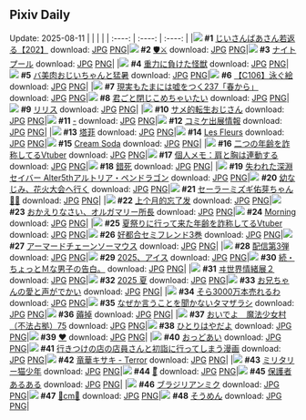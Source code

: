 ## Pixiv Daily
Update: 2025-08-11
|      |      |      |
| :----: | :----: | :----: |
|![](https://pixiv.microyu.workers.dev/c/240x480/img-master/img/2025/08/09/11/09/55/133660599_p0_master1200.jpg) **#1** [じいさんばあさん若返る【202】](https://www.pixiv.net/artworks/133660599) download: [JPG](https://pixiv.microyu.workers.dev/img-original/img/2025/08/09/11/09/55/133660599_p0.jpg) [PNG](https://pixiv.microyu.workers.dev/img-original/img/2025/08/09/11/09/55/133660599_p0.png)|![](https://pixiv.microyu.workers.dev/c/240x480/img-master/img/2025/08/09/00/00/05/133645979_p0_master1200.jpg) **#2** [🛡️⚔](https://www.pixiv.net/artworks/133645979) download: [JPG](https://pixiv.microyu.workers.dev/img-original/img/2025/08/09/00/00/05/133645979_p0.jpg) [PNG](https://pixiv.microyu.workers.dev/img-original/img/2025/08/09/00/00/05/133645979_p0.png)|![](https://pixiv.microyu.workers.dev/c/240x480/img-master/img/2025/08/09/00/00/19/133646079_p0_master1200.jpg) **#3** [ナイトプール](https://www.pixiv.net/artworks/133646079) download: [JPG](https://pixiv.microyu.workers.dev/img-original/img/2025/08/09/00/00/19/133646079_p0.jpg) [PNG](https://pixiv.microyu.workers.dev/img-original/img/2025/08/09/00/00/19/133646079_p0.png)|
|![](https://pixiv.microyu.workers.dev/c/240x480/img-master/img/2025/08/10/00/02/22/133687519_p0_master1200.jpg) **#4** [重力に負けた怪獣](https://www.pixiv.net/artworks/133687519) download: [JPG](https://pixiv.microyu.workers.dev/img-original/img/2025/08/10/00/02/22/133687519_p0.jpg) [PNG](https://pixiv.microyu.workers.dev/img-original/img/2025/08/10/00/02/22/133687519_p0.png)|![](https://pixiv.microyu.workers.dev/c/240x480/img-master/img/2025/08/09/00/00/26/133646150_p0_master1200.jpg) **#5** [バ美肉おじいちゃんと猛暑](https://www.pixiv.net/artworks/133646150) download: [JPG](https://pixiv.microyu.workers.dev/img-original/img/2025/08/09/00/00/26/133646150_p0.jpg) [PNG](https://pixiv.microyu.workers.dev/img-original/img/2025/08/09/00/00/26/133646150_p0.png)|![](https://pixiv.microyu.workers.dev/c/240x480/img-master/img/2025/08/09/00/00/32/133646178_p0_master1200.jpg) **#6** [【C106】泳ぐ絵](https://www.pixiv.net/artworks/133646178) download: [JPG](https://pixiv.microyu.workers.dev/img-original/img/2025/08/09/00/00/32/133646178_p0.jpg) [PNG](https://pixiv.microyu.workers.dev/img-original/img/2025/08/09/00/00/32/133646178_p0.png)|
|![](https://pixiv.microyu.workers.dev/c/240x480/img-master/img/2025/08/10/18/12/13/133714140_p0_master1200.jpg) **#7** [現実もたまには嘘をつく237「春から」](https://www.pixiv.net/artworks/133714140) download: [JPG](https://pixiv.microyu.workers.dev/img-original/img/2025/08/10/18/12/13/133714140_p0.jpg) [PNG](https://pixiv.microyu.workers.dev/img-original/img/2025/08/10/18/12/13/133714140_p0.png)|![](https://pixiv.microyu.workers.dev/c/240x480/img-master/img/2025/08/09/00/00/16/133646057_p0_master1200.jpg) **#8** [君ごと閉じこめちゃいたい](https://www.pixiv.net/artworks/133646057) download: [JPG](https://pixiv.microyu.workers.dev/img-original/img/2025/08/09/00/00/16/133646057_p0.jpg) [PNG](https://pixiv.microyu.workers.dev/img-original/img/2025/08/09/00/00/16/133646057_p0.png)|![](https://pixiv.microyu.workers.dev/c/240x480/img-master/img/2025/08/09/00/00/09/133646018_p0_master1200.jpg) **#9** [リリス](https://www.pixiv.net/artworks/133646018) download: [JPG](https://pixiv.microyu.workers.dev/img-original/img/2025/08/09/00/00/09/133646018_p0.jpg) [PNG](https://pixiv.microyu.workers.dev/img-original/img/2025/08/09/00/00/09/133646018_p0.png)|
|![](https://pixiv.microyu.workers.dev/c/240x480/img-master/img/2025/08/09/17/55/12/133671588_p0_master1200.jpg) **#10** [サメ的転生おじさん](https://www.pixiv.net/artworks/133671588) download: [JPG](https://pixiv.microyu.workers.dev/img-original/img/2025/08/09/17/55/12/133671588_p0.jpg) [PNG](https://pixiv.microyu.workers.dev/img-original/img/2025/08/09/17/55/12/133671588_p0.png)|![](https://pixiv.microyu.workers.dev/c/240x480/img-master/img/2025/08/09/00/02/06/133646482_p0_master1200.jpg) **#11** [-](https://www.pixiv.net/artworks/133646482) download: [JPG](https://pixiv.microyu.workers.dev/img-original/img/2025/08/09/00/02/06/133646482_p0.jpg) [PNG](https://pixiv.microyu.workers.dev/img-original/img/2025/08/09/00/02/06/133646482_p0.png)|![](https://pixiv.microyu.workers.dev/c/240x480/img-master/img/2025/08/09/02/53/59/133651808_p0_master1200.jpg) **#12** [コミケ出展情報](https://www.pixiv.net/artworks/133651808) download: [JPG](https://pixiv.microyu.workers.dev/img-original/img/2025/08/09/02/53/59/133651808_p0.jpg) [PNG](https://pixiv.microyu.workers.dev/img-original/img/2025/08/09/02/53/59/133651808_p0.png)|
|![](https://pixiv.microyu.workers.dev/c/240x480/img-master/img/2025/08/09/14/46/06/133666257_p0_master1200.jpg) **#13** [塔菲](https://www.pixiv.net/artworks/133666257) download: [JPG](https://pixiv.microyu.workers.dev/img-original/img/2025/08/09/14/46/06/133666257_p0.jpg) [PNG](https://pixiv.microyu.workers.dev/img-original/img/2025/08/09/14/46/06/133666257_p0.png)|![](https://pixiv.microyu.workers.dev/c/240x480/img-master/img/2025/08/09/00/00/19/133646080_p0_master1200.jpg) **#14** [Les Fleurs](https://www.pixiv.net/artworks/133646080) download: [JPG](https://pixiv.microyu.workers.dev/img-original/img/2025/08/09/00/00/19/133646080_p0.jpg) [PNG](https://pixiv.microyu.workers.dev/img-original/img/2025/08/09/00/00/19/133646080_p0.png)|![](https://pixiv.microyu.workers.dev/c/240x480/img-master/img/2025/08/09/00/01/28/133646393_p0_master1200.jpg) **#15** [Cream Soda](https://www.pixiv.net/artworks/133646393) download: [JPG](https://pixiv.microyu.workers.dev/img-original/img/2025/08/09/00/01/28/133646393_p0.jpg) [PNG](https://pixiv.microyu.workers.dev/img-original/img/2025/08/09/00/01/28/133646393_p0.png)|
|![](https://pixiv.microyu.workers.dev/c/240x480/img-master/img/2025/08/09/21/25/52/133679969_p0_master1200.jpg) **#16** [二つの年齢を詐称してるVtuber](https://www.pixiv.net/artworks/133679969) download: [JPG](https://pixiv.microyu.workers.dev/img-original/img/2025/08/09/21/25/52/133679969_p0.jpg) [PNG](https://pixiv.microyu.workers.dev/img-original/img/2025/08/09/21/25/52/133679969_p0.png)|![](https://pixiv.microyu.workers.dev/c/240x480/img-master/img/2025/08/09/06/00/08/133654657_p0_master1200.jpg) **#17** [個人メモ：肩と胸は連動する](https://www.pixiv.net/artworks/133654657) download: [JPG](https://pixiv.microyu.workers.dev/img-original/img/2025/08/09/06/00/08/133654657_p0.jpg) [PNG](https://pixiv.microyu.workers.dev/img-original/img/2025/08/09/06/00/08/133654657_p0.png)|![](https://pixiv.microyu.workers.dev/c/240x480/img-master/img/2025/08/09/18/00/02/133671722_p0_master1200.jpg) **#18** [錯死](https://www.pixiv.net/artworks/133671722) download: [JPG](https://pixiv.microyu.workers.dev/img-original/img/2025/08/09/18/00/02/133671722_p0.jpg) [PNG](https://pixiv.microyu.workers.dev/img-original/img/2025/08/09/18/00/02/133671722_p0.png)|
|![](https://pixiv.microyu.workers.dev/c/240x480/img-master/img/2025/08/10/00/08/24/133687893_p0_master1200.jpg) **#19** [失われた深淵 セイバー Alter5thアルトリア・ペンドラゴン](https://www.pixiv.net/artworks/133687893) download: [JPG](https://pixiv.microyu.workers.dev/img-original/img/2025/08/10/00/08/24/133687893_p0.jpg) [PNG](https://pixiv.microyu.workers.dev/img-original/img/2025/08/10/00/08/24/133687893_p0.png)|![](https://pixiv.microyu.workers.dev/c/240x480/img-master/img/2025/08/10/00/41/02/133689410_p0_master1200.jpg) **#20** [幼なじみ、花火大会へ行く](https://www.pixiv.net/artworks/133689410) download: [JPG](https://pixiv.microyu.workers.dev/img-original/img/2025/08/10/00/41/02/133689410_p0.jpg) [PNG](https://pixiv.microyu.workers.dev/img-original/img/2025/08/10/00/41/02/133689410_p0.png)|![](https://pixiv.microyu.workers.dev/c/240x480/img-master/img/2025/08/09/00/22/22/133646793_p0_master1200.jpg) **#21** [セーラーミズギ佑芽ちゃん🐬🧡](https://www.pixiv.net/artworks/133646793) download: [JPG](https://pixiv.microyu.workers.dev/img-original/img/2025/08/09/00/22/22/133646793_p0.jpg) [PNG](https://pixiv.microyu.workers.dev/img-original/img/2025/08/09/00/22/22/133646793_p0.png)|
|![](https://pixiv.microyu.workers.dev/c/240x480/img-master/img/2025/08/09/19/22/42/133674873_p0_master1200.jpg) **#22** [上个月的忘了发](https://www.pixiv.net/artworks/133674873) download: [JPG](https://pixiv.microyu.workers.dev/img-original/img/2025/08/09/19/22/42/133674873_p0.jpg) [PNG](https://pixiv.microyu.workers.dev/img-original/img/2025/08/09/19/22/42/133674873_p0.png)|![](https://pixiv.microyu.workers.dev/c/240x480/img-master/img/2025/08/10/19/36/00/133717910_p0_master1200.jpg) **#23** [おかえりなさい、オルガマリー所長](https://www.pixiv.net/artworks/133717910) download: [JPG](https://pixiv.microyu.workers.dev/img-original/img/2025/08/10/19/36/00/133717910_p0.jpg) [PNG](https://pixiv.microyu.workers.dev/img-original/img/2025/08/10/19/36/00/133717910_p0.png)|![](https://pixiv.microyu.workers.dev/c/240x480/img-master/img/2025/08/10/12/49/12/133690377_p0_master1200.jpg) **#24** [Morning](https://www.pixiv.net/artworks/133690377) download: [JPG](https://pixiv.microyu.workers.dev/img-original/img/2025/08/10/12/49/12/133690377_p0.jpg) [PNG](https://pixiv.microyu.workers.dev/img-original/img/2025/08/10/12/49/12/133690377_p0.png)|
|![](https://pixiv.microyu.workers.dev/c/240x480/img-master/img/2025/08/10/21/06/46/133722095_p0_master1200.jpg) **#25** [夏祭りに行って来た年齢を詐称してるVtuber](https://www.pixiv.net/artworks/133722095) download: [JPG](https://pixiv.microyu.workers.dev/img-original/img/2025/08/10/21/06/46/133722095_p0.jpg) [PNG](https://pixiv.microyu.workers.dev/img-original/img/2025/08/10/21/06/46/133722095_p0.png)|![](https://pixiv.microyu.workers.dev/c/240x480/img-master/img/2025/08/10/00/34/21/133689142_p0_master1200.jpg) **#26** [好都合セミフレンド3巻](https://www.pixiv.net/artworks/133689142) download: [JPG](https://pixiv.microyu.workers.dev/img-original/img/2025/08/10/00/34/21/133689142_p0.jpg) [PNG](https://pixiv.microyu.workers.dev/img-original/img/2025/08/10/00/34/21/133689142_p0.png)|![](https://pixiv.microyu.workers.dev/c/240x480/img-master/img/2025/08/10/00/00/13/133687006_p0_master1200.jpg) **#27** [アーマードチェーンソーマウス](https://www.pixiv.net/artworks/133687006) download: [JPG](https://pixiv.microyu.workers.dev/img-original/img/2025/08/10/00/00/13/133687006_p0.jpg) [PNG](https://pixiv.microyu.workers.dev/img-original/img/2025/08/10/00/00/13/133687006_p0.png)|
|![](https://pixiv.microyu.workers.dev/c/240x480/img-master/img/2025/08/09/12/10/12/133662220_p0_master1200.jpg) **#28** [配信第3弾](https://www.pixiv.net/artworks/133662220) download: [JPG](https://pixiv.microyu.workers.dev/img-original/img/2025/08/09/12/10/12/133662220_p0.jpg) [PNG](https://pixiv.microyu.workers.dev/img-original/img/2025/08/09/12/10/12/133662220_p0.png)|![](https://pixiv.microyu.workers.dev/c/240x480/img-master/img/2025/08/09/04/56/46/133653710_p0_master1200.jpg) **#29** [2025、アイス](https://www.pixiv.net/artworks/133653710) download: [JPG](https://pixiv.microyu.workers.dev/img-original/img/2025/08/09/04/56/46/133653710_p0.jpg) [PNG](https://pixiv.microyu.workers.dev/img-original/img/2025/08/09/04/56/46/133653710_p0.png)|![](https://pixiv.microyu.workers.dev/c/240x480/img-master/img/2025/08/10/22/20/15/133725631_p0_master1200.jpg) **#30** [続・ちょっとＭな男子の告白。](https://www.pixiv.net/artworks/133725631) download: [JPG](https://pixiv.microyu.workers.dev/img-original/img/2025/08/10/22/20/15/133725631_p0.jpg) [PNG](https://pixiv.microyu.workers.dev/img-original/img/2025/08/10/22/20/15/133725631_p0.png)|
|![](https://pixiv.microyu.workers.dev/c/240x480/img-master/img/2025/08/10/18/00/02/133714037_p0_master1200.jpg) **#31** [ヰ世界情緒展２](https://www.pixiv.net/artworks/133714037) download: [JPG](https://pixiv.microyu.workers.dev/img-original/img/2025/08/10/18/00/02/133714037_p0.jpg) [PNG](https://pixiv.microyu.workers.dev/img-original/img/2025/08/10/18/00/02/133714037_p0.png)|![](https://pixiv.microyu.workers.dev/c/240x480/img-master/img/2025/08/09/20/12/16/133676838_p0_master1200.jpg) **#32** [2025 夏](https://www.pixiv.net/artworks/133676838) download: [JPG](https://pixiv.microyu.workers.dev/img-original/img/2025/08/09/20/12/16/133676838_p0.jpg) [PNG](https://pixiv.microyu.workers.dev/img-original/img/2025/08/09/20/12/16/133676838_p0.png)|![](https://pixiv.microyu.workers.dev/c/240x480/img-master/img/2025/08/09/19/22/25/133674861_p0_master1200.jpg) **#33** [お兄ちゃんの愛と声がでかい](https://www.pixiv.net/artworks/133674861) download: [JPG](https://pixiv.microyu.workers.dev/img-original/img/2025/08/09/19/22/25/133674861_p0.jpg) [PNG](https://pixiv.microyu.workers.dev/img-original/img/2025/08/09/19/22/25/133674861_p0.png)|
|![](https://pixiv.microyu.workers.dev/c/240x480/img-master/img/2025/08/09/19/36/00/133675359_p0_master1200.jpg) **#34** [そら3000万本売れるわ](https://www.pixiv.net/artworks/133675359) download: [JPG](https://pixiv.microyu.workers.dev/img-original/img/2025/08/09/19/36/00/133675359_p0.jpg) [PNG](https://pixiv.microyu.workers.dev/img-original/img/2025/08/09/19/36/00/133675359_p0.png)|![](https://pixiv.microyu.workers.dev/c/240x480/img-master/img/2025/08/09/21/24/08/133679904_p0_master1200.jpg) **#35** [なぜか言うことを聞かないタマザラシ](https://www.pixiv.net/artworks/133679904) download: [JPG](https://pixiv.microyu.workers.dev/img-original/img/2025/08/09/21/24/08/133679904_p0.jpg) [PNG](https://pixiv.microyu.workers.dev/img-original/img/2025/08/09/21/24/08/133679904_p0.png)|![](https://pixiv.microyu.workers.dev/c/240x480/img-master/img/2025/08/09/19/24/05/133674914_p0_master1200.jpg) **#36** [薅掉](https://www.pixiv.net/artworks/133674914) download: [JPG](https://pixiv.microyu.workers.dev/img-original/img/2025/08/09/19/24/05/133674914_p0.jpg) [PNG](https://pixiv.microyu.workers.dev/img-original/img/2025/08/09/19/24/05/133674914_p0.png)|
|![](https://pixiv.microyu.workers.dev/c/240x480/img-master/img/2025/08/10/13/31/02/133705993_p0_master1200.jpg) **#37** [おいでよ　魔法少女村（不法占拠）75](https://www.pixiv.net/artworks/133705993) download: [JPG](https://pixiv.microyu.workers.dev/img-original/img/2025/08/10/13/31/02/133705993_p0.jpg) [PNG](https://pixiv.microyu.workers.dev/img-original/img/2025/08/10/13/31/02/133705993_p0.png)|![](https://pixiv.microyu.workers.dev/c/240x480/img-master/img/2025/08/09/10/33/31/133659725_p0_master1200.jpg) **#38** [ひとりはやだよ](https://www.pixiv.net/artworks/133659725) download: [JPG](https://pixiv.microyu.workers.dev/img-original/img/2025/08/09/10/33/31/133659725_p0.jpg) [PNG](https://pixiv.microyu.workers.dev/img-original/img/2025/08/09/10/33/31/133659725_p0.png)|![](https://pixiv.microyu.workers.dev/c/240x480/img-master/img/2025/08/09/00/00/15/133646047_p0_master1200.jpg) **#39** [♥](https://www.pixiv.net/artworks/133646047) download: [JPG](https://pixiv.microyu.workers.dev/img-original/img/2025/08/09/00/00/15/133646047_p0.jpg) [PNG](https://pixiv.microyu.workers.dev/img-original/img/2025/08/09/00/00/15/133646047_p0.png)|
|![](https://pixiv.microyu.workers.dev/c/240x480/img-master/img/2025/08/10/00/01/15/133687348_p0_master1200.jpg) **#40** [おっどあい](https://www.pixiv.net/artworks/133687348) download: [JPG](https://pixiv.microyu.workers.dev/img-original/img/2025/08/10/00/01/15/133687348_p0.jpg) [PNG](https://pixiv.microyu.workers.dev/img-original/img/2025/08/10/00/01/15/133687348_p0.png)|![](https://pixiv.microyu.workers.dev/c/240x480/img-master/img/2025/08/10/07/55/17/133697791_p0_master1200.jpg) **#41** [行きつけの店の店員さんと初詣に行ってしまう漫画](https://www.pixiv.net/artworks/133697791) download: [JPG](https://pixiv.microyu.workers.dev/img-original/img/2025/08/10/07/55/17/133697791_p0.jpg) [PNG](https://pixiv.microyu.workers.dev/img-original/img/2025/08/10/07/55/17/133697791_p0.png)|![](https://pixiv.microyu.workers.dev/c/240x480/img-master/img/2025/08/09/13/00/04/133663563_p0_master1200.jpg) **#42** [竜華キサキ - Terror](https://www.pixiv.net/artworks/133663563) download: [JPG](https://pixiv.microyu.workers.dev/img-original/img/2025/08/09/13/00/04/133663563_p0.jpg) [PNG](https://pixiv.microyu.workers.dev/img-original/img/2025/08/09/13/00/04/133663563_p0.png)|
|![](https://pixiv.microyu.workers.dev/c/240x480/img-master/img/2025/08/09/14/52/34/133666435_p0_master1200.jpg) **#43** [ミリタリー猫少年](https://www.pixiv.net/artworks/133666435) download: [JPG](https://pixiv.microyu.workers.dev/img-original/img/2025/08/09/14/52/34/133666435_p0.jpg) [PNG](https://pixiv.microyu.workers.dev/img-original/img/2025/08/09/14/52/34/133666435_p0.png)|![](https://pixiv.microyu.workers.dev/c/240x480/img-master/img/2025/08/10/00/10/13/133687987_p0_master1200.jpg) **#44** [💚ᩚ](https://www.pixiv.net/artworks/133687987) download: [JPG](https://pixiv.microyu.workers.dev/img-original/img/2025/08/10/00/10/13/133687987_p0.jpg) [PNG](https://pixiv.microyu.workers.dev/img-original/img/2025/08/10/00/10/13/133687987_p0.png)|![](https://pixiv.microyu.workers.dev/c/240x480/img-master/img/2025/08/09/12/47/10/133663192_p0_master1200.jpg) **#45** [保護者あるある](https://www.pixiv.net/artworks/133663192) download: [JPG](https://pixiv.microyu.workers.dev/img-original/img/2025/08/09/12/47/10/133663192_p0.jpg) [PNG](https://pixiv.microyu.workers.dev/img-original/img/2025/08/09/12/47/10/133663192_p0.png)|
|![](https://pixiv.microyu.workers.dev/c/240x480/img-master/img/2025/08/10/00/00/09/133686962_p0_master1200.jpg) **#46** [ブラジリアンミク](https://www.pixiv.net/artworks/133686962) download: [JPG](https://pixiv.microyu.workers.dev/img-original/img/2025/08/10/00/00/09/133686962_p0.jpg) [PNG](https://pixiv.microyu.workers.dev/img-original/img/2025/08/10/00/00/09/133686962_p0.png)|![](https://pixiv.microyu.workers.dev/c/240x480/img-master/img/2025/08/09/20/47/41/133678199_p0_master1200.jpg) **#47** [💖cm💖](https://www.pixiv.net/artworks/133678199) download: [JPG](https://pixiv.microyu.workers.dev/img-original/img/2025/08/09/20/47/41/133678199_p0.jpg) [PNG](https://pixiv.microyu.workers.dev/img-original/img/2025/08/09/20/47/41/133678199_p0.png)|![](https://pixiv.microyu.workers.dev/c/240x480/img-master/img/2025/08/10/18/12/13/133714772_p0_master1200.jpg) **#48** [そうめん](https://www.pixiv.net/artworks/133714772) download: [JPG](https://pixiv.microyu.workers.dev/img-original/img/2025/08/10/18/12/13/133714772_p0.jpg) [PNG](https://pixiv.microyu.workers.dev/img-original/img/2025/08/10/18/12/13/133714772_p0.png)|
